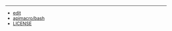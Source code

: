 
---

+ [edit](https://github.com/apimacro/bash/edit/main/README.md)
+ [apimacro/bash](https://github.com/apimacro/bash)
+ [LICENSE](LICENSE)
